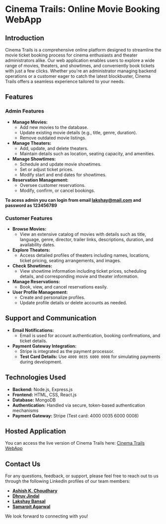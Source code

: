 # **Cinema Trails: Online Movie Booking WebApp**

## **Introduction**

Cinema Trails is a comprehensive online platform designed to streamline the movie ticket booking process for cinema enthusiasts and theater administrators alike. Our web application enables users to explore a wide range of movies, theaters, and showtimes, and conveniently book tickets with just a few clicks. Whether you're an administrator managing backend operations or a customer eager to catch the latest blockbuster, Cinema Trails offers a seamless experience tailored to your needs.

## **Features**

### **Admin Features**
- **Manage Movies:** 
  - Add new movies to the database.
  - Update existing movie details (e.g., title, genre, duration).
  - Remove outdated movie listings.
- **Manage Theaters:** 
  - Add, update, and delete theaters.
  - Maintain details such as location, seating capacity, and amenities.
- **Manage Showtimes:** 
  - Schedule and update movie showtimes.
  - Set or adjust ticket prices.
  - Modify start and end dates for showtimes.
- **Reservation Management:** 
  - Oversee customer reservations.
  - Modify, confirm, or cancel bookings.

    
**To acess admin you can login from email lakshay@mail.com and password as 123456789**
### **Customer Features**
- **Browse Movies:** 
  - View an extensive catalog of movies with details such as title, language, genre, director, trailer links, descriptions, duration, and availability dates.
- **Explore Theaters:** 
  - Access detailed profiles of theaters including names, locations, ticket pricing, seating arrangements, and images.
- **Check Showtimes:** 
  - View showtime information including ticket prices, scheduling details, and corresponding movie and theater information.
- **Manage Reservations:** 
  - Book, view, and cancel reservations easily.
- **User Profile Management:** 
  - Create and personalize profiles.
  - Update profile details or delete accounts as needed.

## **Support and Communication**
- **Email Notifications:** 
  - Email is used for account authentication, booking confirmations, and ticket details.
- **Payment Gateway Integration:** 
  - Stripe is integrated as the payment processor.
  - **Test Card Details:** Use `4000 0035 6000 0008` for simulating payments during development.

## **Technologies Used**

- **Backend:** Node.js, Express.js
- **Frontend:** HTML, CSS, React.js
- **Database:** MongoDB
- **Authentication:** Handled via secure, token-based authentication mechanisms
- **Payment Gateway:** Stripe (Test card: 4000 0035 6000 0008)

## **Hosted Application**
You can access the live version of Cinema Trails here: [Cinema Trails WebApp](https://66d47f1f01eac80e664f81c9--tranquil-scone-ed2fb4.netlify.app/)  



## Contact Us

For any questions, feedback, or support, please feel free to reach out to us through the following LinkedIn profiles of our team members:

- **[Ashish K. Choudhary](https://www.linkedin.com/in/ashizh-choudhary/)**
- **[Dhruv Jindal](https://www.linkedin.com/in/dhruv-jindal546/)**
- **[Lakshay Bansal](https://www.linkedin.com/in/samarpit-agarwal/)**
- **[Samarpit Agarwal](https://www.linkedin.com/in/samarpit-agarwal/)**

We look forward to connecting with you!

